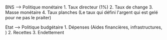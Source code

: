 BNS --> Politique monétaire
	1. Taux directeur (1%)
	2. Taux de change
	3. Masse monétaire
	4. Taux planches (Le taux qui défini l'argent qui est gelé pour ne pas le praiter)

Etat --> Politique budgétaire
	1. Dépenses (Aides financières, infrastructures, )
	2. Recettes
	3. Endettement


